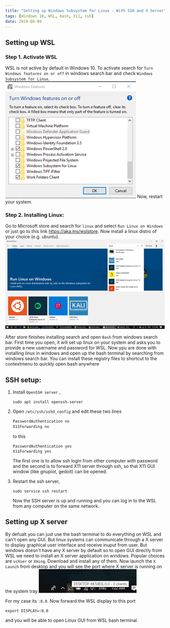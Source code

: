 ```yaml
---
title: "Setting up Windows Subsystem for Linux - With SSH and X Server"
tags: [Windows 10, WSL, bash, X11, ssh]
date: 2019-06-09
---
```


## Setting up WSL
### Step 1. Activate WSL
WSL is not active by default in Windows 10. To activate search for `Turn Windows features on or off` in windows search bar and check `Windows Subsystem for Linux`. 
<img src='../images/wsl/features.png'>
Now, restart your system.

### Step 2. Installing Linux:
Go to Microsoft store and search for `linux` and select `Run Linux on Windows` or just go to this link https://aka.ms/wslstore. Now install a linux distro of your choice (e.g. ubuntu).
<img src='../images/wsl/linux.png'>

After store finishes installing search and open `Bash` from windows search bar. First time you open, it will set up linux on your system and asks you to provide a new username and password for WSL. Now ypu are done with installing linux in windows and open up the bash terminal by searching from windows search bar. You can install these registry files to shortcut to the contextmenu to quickly open bash anywhere


## SSH setup:
1. Install `OpenSSH server` ,
    ```
    sudo apt install openssh-server
    ```

2. Open `/etc/ssh/sshd_config` and edit these two lines 
    ```bash
    PasswordAuthentication no
    X11Forwarding no
    ```
    to this
    ```
    PasswordAuthentication yes
    X11Forwarding yes
    ```
    The first one is to allow ssh login from other computer with password and the second is to forward X11 server through ssh, so that X11 GUI window (like gnuplot, gedoit) can be opened.
3. Restart the ssh server,
    ```
    sudo service ssh restart
    ```
    Now the SSH server is up and running and you can log in to the WSL from any computer on the same network.

## Setting up X server
By defualt you can just use the bash terminal to do everything on WSL and can't open any GUI. But linux systems can communicate through a X server to display graphical user interface and receive inuput from user. But windows doesn't have any X server by default so to open GUI directly from WSL we need to install an X server application on windows. Popular choices are `vcXser` or `Xming`. Download and install any of them. Now launch the `X Launch` from desktop and you will see the port where X server is running on the system tray
<img src='../images/wsl/xlaunch.png'>

For my case its `:0.0`. Now forward the WSL display to this port 
```
export DISPLAY=:0.0
```
and you will be able to open Linux GUI from WSL bash terminal.